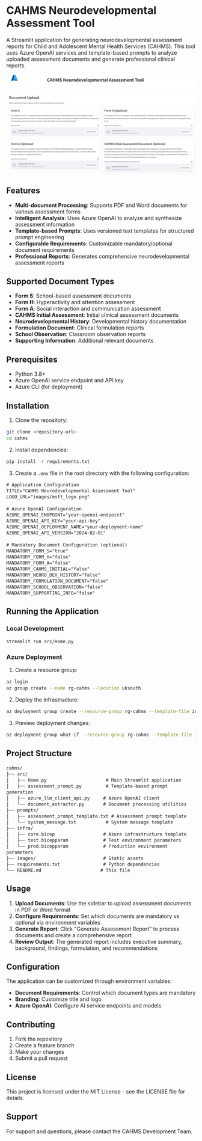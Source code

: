# CAHMS Neurodevelopmental Assessment Tool

A Streamlit application for generating neurodevelopmental assessment reports for Child and Adolescent Mental Health Services (CAHMS). This tool uses Azure OpenAI services and template-based prompts to analyze uploaded assessment documents and generate professional clinical reports.

![CAHMS UI Screenshot](images/cahms_ui.png)


## Features

- **Multi-document Processing**: Supports PDF and Word documents for various assessment forms
- **Intelligent Analysis**: Uses Azure OpenAI to analyze and synthesize assessment information
- **Template-based Prompts**: Uses versioned text templates for structured prompt engineering
- **Configurable Requirements**: Customizable mandatory/optional document requirements
- **Professional Reports**: Generates comprehensive neurodevelopmental assessment reports

## Supported Document Types

- **Form S**: School-based assessment documents
- **Form H**: Hyperactivity and attention assessment
- **Form A**: Social interaction and communication assessment
- **CAHMS Initial Assessment**: Initial clinical assessment documents
- **Neurodevelopmental History**: Developmental history documentation
- **Formulation Document**: Clinical formulation reports
- **School Observation**: Classroom observation reports
- **Supporting Information**: Additional relevant documents

## Prerequisites

- Python 3.8+
- Azure OpenAI service endpoint and API key
- Azure CLI (for deployment)

## Installation

1. Clone the repository:
```bash
git clone <repository-url>
cd cahms
```

2. Install dependencies:
```bash
pip install -r requirements.txt
```

3. Create a `.env` file in the root directory with the following configuration:
```env
# Application Configuration
TITLE="CAHMS Neurodevelopmental Assessment Tool"
LOGO_URL="images/msft_logo.png"

# Azure OpenAI Configuration
AZURE_OPENAI_ENDPOINT="your-openai-endpoint"
AZURE_OPENAI_API_KEY="your-api-key"
AZURE_OPENAI_DEPLOYMENT_NAME="your-deployment-name"
AZURE_OPENAI_API_VERSION="2024-02-01"

# Mandatory Document Configuration (optional)
MANDATORY_FORM_S="true"
MANDATORY_FORM_H="false"
MANDATORY_FORM_A="false"
MANDATORY_CAHMS_INITIAL="false"
MANDATORY_NEURO_DEV_HISTORY="false"
MANDATORY_FORMULATION_DOCUMENT="false"
MANDATORY_SCHOOL_OBSERVATION="false"
MANDATORY_SUPPORTING_INFO="false"
```

## Running the Application

### Local Development
```bash
streamlit run src/Home.py
```

### Azure Deployment

1. Create a resource group:
```bash
az login
az group create --name rg-cahms --location uksouth
```

2. Deploy the infrastructure:
```bash
az deployment group create --resource-group rg-cahms --template-file infra/core.bicep --parameters infra/test.bicepparam
```

3. Preview deployment changes:
```bash
az deployment group what-if --resource-group rg-cahms --template-file infra/core.bicep --parameters infra/test.bicepparam
```

## Project Structure

```
cahms/
├── src/
│   ├── Home.py                      # Main Streamlit application
│   ├── assessment_prompt.py         # Template-based prompt generation
│   ├── azure_llm_client_api.py     # Azure OpenAI client
│   └── document_extractor.py       # Document processing utilities
├── prompts/
│   ├── assessment_prompt_template.txt # Assessment prompt template
│   └── system_message.txt           # System message template
├── infra/
│   ├── core.bicep                  # Azure infrastructure template
│   ├── test.bicepparam             # Test environment parameters
│   └── prod.bicepparam             # Production environment parameters
├── images/                         # Static assets
├── requirements.txt                # Python dependencies
└── README.md                      # This file
```

## Usage

1. **Upload Documents**: Use the sidebar to upload assessment documents in PDF or Word format
2. **Configure Requirements**: Set which documents are mandatory vs optional via environment variables
3. **Generate Report**: Click "Generate Assessment Report" to process documents and create a comprehensive report
4. **Review Output**: The generated report includes executive summary, background, findings, formulation, and recommendations

## Configuration

The application can be customized through environment variables:

- **Document Requirements**: Control which document types are mandatory
- **Branding**: Customize title and logo
- **Azure OpenAI**: Configure AI service endpoints and models

## Contributing

1. Fork the repository
2. Create a feature branch
3. Make your changes
4. Submit a pull request

## License

This project is licensed under the MIT License - see the LICENSE file for details.

## Support

For support and questions, please contact the CAHMS Development Team.